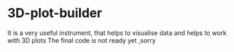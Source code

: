 # 3D-plot-builder
It is a very useful instrument, that helps to visualise data and helps to work with 3D plots
The final code is not ready yet ,sorry
